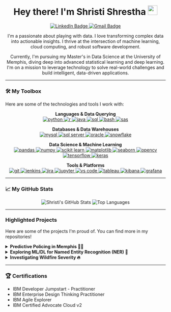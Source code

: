 <div id="header" align="center">
  <h1>
    Hey there! I'm Shristi Shrestha
    <img src="https://media.giphy.com/media/hvRJCLFzcasrR4ia7z/giphy.gif" width="30px"/>
  </h1>
  <div id="badges">
    <a href="https://www.linkedin.com/in/shristi-stha/" target="_blank">
      <img src="https://img.shields.io/badge/LinkedIn-blue?style=for-the-badge&logo=linkedin&logoColor=white" alt="LinkedIn Badge"/>
    </a>
    <a href="mailto:shristi.stha33@gmail.com">
      <img src="https://img.shields.io/badge/Gmail-D14836?style=for-the-badge&logo=gmail&logoColor=white" alt="Gmail Badge"/>
    </a>
  </div>
  <img src="https://komarev.com/ghpvc/?username=shristi-shrestha&style=flat-square&color=blueviolet" alt=""/>

  <p>
    I'm a passionate about playing with data. I love transforming complex data into actionable insights. I thrive at the intersection of machine learning, cloud computing, and robust software development. 
  </p>
  <p>
    Currently, I'm pursuing my Master's in Data Science at the University of Memphis, diving deep into advanced statistical learning and deep learning. I'm on a mission to leverage technology to solve real-world challenges and build intelligent, data-driven applications.
  </p>
</div>

---


### 🛠️ My Toolbox

Here are some of the technologies and tools I work with:

<p align="center">
  <strong>Languages & Data Querying</strong><br>
  <a href="https://www.python.org" target="_blank" rel="noreferrer"> <img src="https://img.shields.io/badge/python-3670A0?style=for-the-badge&logo=python&logoColor=ffdd54" alt="python"/> </a>
  <a href="https://www.r-project.org/" target="_blank" rel="noreferrer"> <img src="https://img.shields.io/badge/r-%23276DC3.svg?style=for-the-badge&logo=r&logoColor=white" alt="r"/> </a>
  <a href="https://www.java.com" target="_blank" rel="noreferrer"> <img src="https://img.shields.io/badge/java-%23ED8B00.svg?style=for-the-badge&logo=openjdk&logoColor=white" alt="java"/> </a>
   <a href="https://www.python.org" target="_blank" rel="noreferrer"> <img src="https://img.shields.io/badge/SQL-CC2927?style=for-the-badge&logo=sql&logoColor=white" alt="sql"/> </a>
  <a href="https://www.gnu.org/software/bash/" target="_blank" rel="noreferrer"> <img src="https://img.shields.io/badge/bash-%234EAA25.svg?style=for-the-badge&logo=gnubash&logoColor=white" alt="bash"/> </a>
  <a href="https://www.sas.com" target="_blank" rel="noreferrer"> <img src="https://img.shields.io/badge/SAS-007EC6?style=for-the-badge&logo=sas&logoColor=white" alt="sas"/> </a>
</p>

<p align="center">
  <strong>Databases & Data Warehouses</strong><br>
  <a href="https://www.mysql.com/" target="_blank" rel="noreferrer"> <img src="https://img.shields.io/badge/mysql-%2300f.svg?style=for-the-badge&logo=mysql&logoColor=white" alt="mysql"/> </a>
  <a href="https://www.microsoft.com/en-us/sql-server" target="_blank" rel="noreferrer"> <img src="https://img.shields.io/badge/Microsoft%20SQL%20Server-CC2927?style=for-the-badge&logo=microsoft%20sql%20server&logoColor=white" alt="sql server"/> </a>
  <a href="https://www.oracle.com/" target="_blank" rel="noreferrer"> <img src="https://img.shields.io/badge/Oracle-F80000?style=for-the-badge&logo=oracle&logoColor=white" alt="oracle"/> </a>
  <a href="https://www.snowflake.com/" target="_blank" rel="noreferrer"> <img src="https://img.shields.io/badge/Snowflake-29B5E8?style=for-the-badge&logo=snowflake&logoColor=white" alt="snowflake"/> </a>
</p>

<p align="center">
  <strong>Data Science & Machine Learning</strong><br>
  <a href="https://pandas.pydata.org/" target="_blank" rel="noreferrer"> <img src="https://img.shields.io/badge/pandas-%23150458.svg?style=for-the-badge&logo=pandas&logoColor=white" alt="pandas"/> </a>
  <a href="https://numpy.org/" target="_blank" rel="noreferrer"> <img src="https://img.shields.io/badge/numpy-%23013243.svg?style=for-the-badge&logo=numpy&logoColor=white" alt="numpy"/> </a>
  <a href="https://scikit-learn.org/" target="_blank" rel="noreferrer"> <img src="https://img.shields.io/badge/scikit--learn-%23F7931E.svg?style=for-the-badge&logo=scikit-learn&logoColor=white" alt="scikit learn"/> </a>
  <a href="https://matplotlib.org/" target="_blank" rel="noreferrer"> <img src="https://img.shields.io/badge/Matplotlib-%23ffffff.svg?style=for-the-badge&logo=Matplotlib&logoColor=black" alt="matplotlib"/> </a>
  <a href="https://seaborn.pydata.org/" target="_blank" rel="noreferrer"> <img src="https://img.shields.io/badge/seaborn-3776ab?style=for-the-badge&logo=seaborn&logoColor=white" alt="seaborn"/> </a>
  <a href="https://opencv.org/" target="_blank" rel="noreferrer"> <img src="https://img.shields.io/badge/OpenCV-27338e?style=for-the-badge&logo=opencv&logoColor=white" alt="opencv"/> </a>
  <a href="https://www.tensorflow.org" target="_blank" rel="noreferrer"> <img src="https://img.shields.io/badge/TensorFlow-FF6F00?style=for-the-badge&logo=tensorflow&logoColor=white" alt="tensorflow"/> </a>
  <a href="https://keras.io" target="_blank" rel="noreferrer"> <img src="https://img.shields.io/badge/Keras-D00000?style=for-the-badge&logo=keras&logoColor=white" alt="keras"/> </a>
</p>

<p align="center">
  <strong>Tools & Platforms</strong><br>
  <a href="https://git-scm.com/" target="_blank" rel="noreferrer"> <img src="https://img.shields.io/badge/git-%23F05033.svg?style=for-the-badge&logo=git&logoColor=white" alt="git"/> </a>
  <a href="https://www.jenkins.io" target="_blank" rel="noreferrer"> <img src="https://img.shields.io/badge/jenkins-%232C5263.svg?style=for-the-badge&logo=jenkins&logoColor=white" alt="jenkins"/> </a>
  <a href="https://www.atlassian.com/software/jira" target="_blank" rel="noreferrer"> <img src="https://img.shields.io/badge/jira-%230052CC.svg?style=for-the-badge&logo=jira&logoColor=white" alt="jira"/> </a>
  <a href="https://jupyter.org/" target="_blank" rel="noreferrer"> <img src="https://img.shields.io/badge/jupyter-%23FA0F00.svg?style=for-the-badge&logo=jupyter&logoColor=white" alt="jupyter"/> </a>
  <a href="https://code.visualstudio.com/" target="_blank" rel="noreferrer"> <img src="https://img.shields.io/badge/VS%20Code-0078d7.svg?style=for-the-badge&logo=visual-studio-code&logoColor=white" alt="vs code"/> </a>
  <a href="https://www.tableau.com/" target="_blank" rel="noreferrer"> <img src="https://img.shields.io/badge/tableau-E97627?style=for-the-badge&logo=tableau&logoColor=white" alt="tableau"/> </a>
  <a href="https://www.elastic.co/kibana" target="_blank" rel="noreferrer"> <img src="https://img.shields.io/badge/Kibana-005571?style=for-the-badge&logo=Kibana&logoColor=white" alt="kibana"/> </a>
  <a href="https://grafana.com" target="_blank" rel="noreferrer"> <img src="https://img.shields.io/badge/grafana-%23F46800.svg?style=for-the-badge&logo=grafana&logoColor=white" alt="grafana"/> </a>
</p>

---

### 📈 My GitHub Stats

<div align="center">
  <img src="https://github-readme-stats.vercel.app/api?username=shristi-shrestha&show_icons=true&theme=radical" alt="Shristi's GitHub Stats"/>
  <img src="https://github-readme-stats.vercel.app/api/top-langs/?username=shristi-shrestha&layout=compact&theme=vision-friendly-dark" alt="Top Languages"/>
</div>

---

### Highlighted Projects

Here are some of the projects I'm proud of. You can find more in my repositories!

<details>
<summary><b>Predictive Policing in Memphis 👮‍♀️</b></summary>
<br>
In this project, I applied data science to the Memphis Police Department's public safety dataset. The goal was to derive insights that could help in the strategic deployment of law enforcement resources. I handled the entire data science lifecycle, from cleaning a massive dataset of over 640,000 crime records to developing Decision Tree and Random Forest models to predict crime severity.
<br><br>
<b><a href="https://github.com/shrististha/data-science-pred-memphis">View on GitHub</a></b>
<br><br>
**Technologies Used:** Python, Pandas, scikit-learn, NumPy, Matplotlib, Jupyter Notebook
</details>

<details>
<summary><b>Exploring ML/DL for Named Entity Recognition (NER) 📝</b></summary>
<br>
This project involved evaluating and comparing the performance of different models, including Conditional Random Fields (CRF), LSTM, BiLSTM, and a hybrid BiLSTM-CRF, in identifying and classifying named entities from unstructured text data using the Groningen Meaning Bank corpus.
<br><br>
<b><a href="https://github.com/shrististha/ml-ner">View on GitHub</a></b>
<br><br>
**Technologies Used:** Python, Pandas, scikit-learn, Tensorflow, Keras, K-fold cross-validation, Jupyter Notebook
</details>

<details>
<summary><b>Investigating Wildfire Severity 🔥</b></summary>
<br>
This project involved handling large and complex datasets from multiple sources to identify the key variables contributing to the spread of wildfires. I constructed several machine learning classification models, including Decision Trees, Random Forests, and Support Vector Machines, to classify wildfire severity.
<br><br>
<b><a href="https://github.com/shrististha/investigating-wildfire-severity-using-data-mining-and-machine">View on GitHub</a></b>
<br><br>
**Technologies Used:** Python, Pandas, scikit-learn, imblearn, SMOTE, Jupyter Notebook, RapidMiner
</details>

---

### 🏆 Certifications

- IBM Developer Jumpstart - Practitioner
- IBM Enterprise Design Thinking Practitioner
- IBM Agile Explorer
- IBM Certified Advocate Cloud v2
